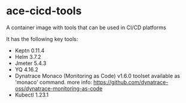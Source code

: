 # ace-cicd-tools
A container image with tools that can be used in CI/CD platforms

It has the following key tools:
- Keptn 0.11.4
- Helm 3.7.2
- Jmeter 5.4.3
- YQ 4.16.2
- Dynatrace Monaco (Monitoring as Code) v1.6.0 toolset available as 'monaco' command. more info: https://github.com/dynatrace-oss/dynatrace-monitoring-as-code
- Kubectl 1.23.1
